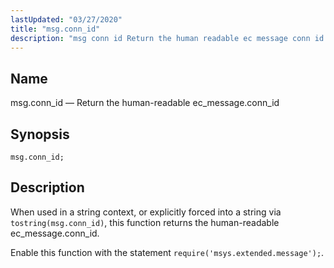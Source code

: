 ```yaml
---
lastUpdated: "03/27/2020"
title: "msg.conn_id"
description: "msg conn id Return the human readable ec message conn id msg conn id When used in a string context or explicitly forced into a string via tostring msg conn id this function returns the human readable ec message conn id Enable this function with the statement require msys extended..."
---
```


<a name="lua.ref.msg.conn_id"></a> 
## Name

msg.conn_id — Return the human-readable ec_message.conn_id

<a name="idp16577968"></a> 
## Synopsis

`msg.conn_id;`

<a name="idp16580208"></a> 
## Description

When used in a string context, or explicitly forced into a string via `tostring(msg.conn_id)`, this function returns the human-readable ec_message.conn_id.

Enable this function with the statement `require('msys.extended.message');`.